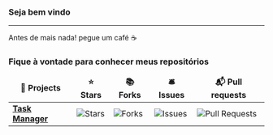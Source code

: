 ### Seja bem vindo
<hr>
Antes de mais nada! pegue um café  ☕ <br>

<h3>Fique à vontade para conhecer meus repositórios</h3>
<table>
  <thead align="center">
    <tr border: none;>
      <td><b>🎁 Projects</b></td>
      <td><b>⭐ Stars</b></td>
      <td><b>📚 Forks</b></td>
      <td><b>🛎 Issues</b></td>
      <td><b>📬 Pull requests</b></td>
    </tr>
  </thead>
  <tbody>
    <tr>
      <td><a href="https://github.com/rahzuks/taskManager"><b>Task Manager</b></a></td>
      <td><img alt="Stars" src="https://img.shields.io/github/stars/miguelsenne/taskManager?style=flat-square&labelColor=343b41"/></td>
      <td><img alt="Forks" src="https://img.shields.io/github/forks/miguelsenne/taskManager?style=flat-square&labelColor=343b41"/></td>
      <td><img alt="Issues" src="https://img.shields.io/github/issues/miguelsenne/taskManager?style=flat-square&labelColor=343b41"/></td>
      <td><img alt="Pull Requests" src="https://img.shields.io/github/issues-pr/miguelsenne/taskManager?style=flat-square&labelColor=343b41"/></td>
    </tr>
  </tbody>
</table>
<br>
 
